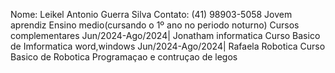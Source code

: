 Nome: Leikel Antonio Guerra Silva
Contato: (41) 98903-5058
Jovem aprendiz
Ensino medio(cursando o 1º ano no periodo noturno)
Cursos complementares
Jun/2024-Ago/2024| Jonatham informatica
Curso Basico de Imformatica
word,windows
Jun/2024-Ago/2024| Rafaela Robotica
Curso Basico de Robotica
Programaçao e contruçao de legos
